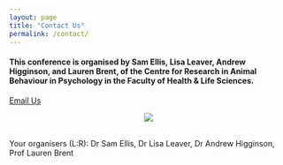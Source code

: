 ```yaml
---
layout: page
title: "Contact Us"
permalink: /contact/
---
```

<h4>This conference is organised by   Sam Ellis, Lisa Leaver, Andrew Higginson, and Lauren Brent, of the Centre for Research in Animal Behaviour in Psychology in the Faculty of Health & Life Sciences. </h4>
<p><a href="mailto:ASABSpring2024@gmail.com" target="_blank">Email Us</a></p>
<div style="text-align:center"><img class="image" src="/assets/images/organisers.png" /></div><br/>
<p>Your organisers (L:R): Dr Sam Ellis, Dr Lisa Leaver, Dr Andrew Higginson, Prof Lauren Brent </p>

